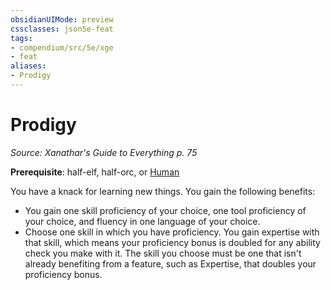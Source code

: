 ```yaml
---
obsidianUIMode: preview
cssclasses: json5e-feat
tags:
- compendium/src/5e/xge
- feat
aliases:
- Prodigy
---
```

# Prodigy
*Source: Xanathar's Guide to Everything p. 75*  

**Prerequisite**: half-elf, half-orc, or [Human](/3-Mechanics/CLI/races/human-xphb.md)

You have a knack for learning new things. You gain the following benefits:

- You gain one skill proficiency of your choice, one tool proficiency of your choice, and fluency in one language of your choice.  
- Choose one skill in which you have proficiency. You gain expertise with that skill, which means your proficiency bonus is doubled for any ability check you make with it. The skill you choose must be one that isn't already benefiting from a feature, such as Expertise, that doubles your proficiency bonus.